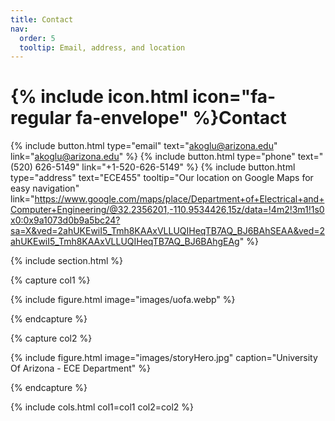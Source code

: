 ```yaml
---
title: Contact
nav:
  order: 5
  tooltip: Email, address, and location
---
```


# {% include icon.html icon="fa-regular fa-envelope" %}Contact

{%
  include button.html
  type="email"
  text="akoglu@arizona.edu"
  link="akoglu@arizona.edu"
%}
{%
  include button.html
  type="phone"
  text="(520) 626-5149"
  link="+1-520-626-5149"
%}
{%
  include button.html
  type="address"
  text="ECE455"
  tooltip="Our location on Google Maps for easy navigation"
  link="https://www.google.com/maps/place/Department+of+Electrical+and+Computer+Engineering/@32.2356201,-110.9534426,15z/data=!4m2!3m1!1s0x0:0x9a1073d0b9a5bc24?sa=X&ved=2ahUKEwiI5_Tmh8KAAxVLLUQIHeqTB7AQ_BJ6BAhSEAA&ved=2ahUKEwiI5_Tmh8KAAxVLLUQIHeqTB7AQ_BJ6BAhgEAg"
%}

{% include section.html %}

{% capture col1 %}

{%
  include figure.html
  image="images/uofa.webp"
%}

{% endcapture %}

{% capture col2 %}

{%
  include figure.html
  image="images/storyHero.jpg"
  caption="University Of Arizona - ECE Department"
%}

{% endcapture %}

{% include cols.html col1=col1 col2=col2 %}